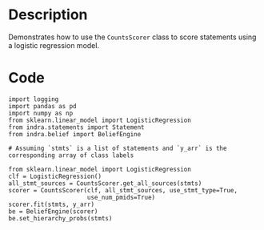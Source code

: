 # Description
Demonstrates how to use the `CountsScorer` class to score statements using a logistic regression model.

# Code
```
import logging
import pandas as pd
import numpy as np
from sklearn.linear_model import LogisticRegression
from indra.statements import Statement
from indra.belief import BeliefEngine

# Assuming `stmts` is a list of statements and `y_arr` is the corresponding array of class labels

from sklearn.linear_model import LogisticRegression
clf = LogisticRegression()
all_stmt_sources = CountsScorer.get_all_sources(stmts)
scorer = CountsScorer(clf, all_stmt_sources, use_stmt_type=True,
                      use_num_pmids=True)
scorer.fit(stmts, y_arr)
be = BeliefEngine(scorer)
be.set_hierarchy_probs(stmts)

```
